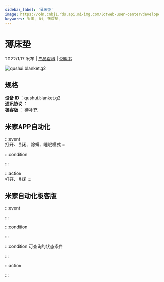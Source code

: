 ```yaml
---
sidebar_label: '薄床垫'
image: https://cdn.cnbj1.fds.api.mi-img.com/iotweb-user-center/developer_16790479592021wvWBtD5.png?GalaxyAccessKeyId=AKVGLQWBOVIRQ3XLEW&Expires=9223372036854775807&Signature=vv8ti/r4k5TUmTTBsGz4OklMbA4=
keywords: 米家, 8H, 薄床垫, 
---
```

# 薄床垫

2022/1/17 发布 | [产品百科](https://home.mi.com/webapp/content/baike/product/index.html?model=qushui.blanket.g2/) | [说明书](https://home.mi.com/views/introduction.html?model=qushui.blanket.g2&region=cn)

![qushui.blanket.g2](https://cdn.cnbj1.fds.api.mi-img.com/iotweb-user-center/developer_16790479592021wvWBtD5.png?GalaxyAccessKeyId=AKVGLQWBOVIRQ3XLEW&Expires=9223372036854775807&Signature=vv8ti/r4k5TUmTTBsGz4OklMbA4=)

## 规格  
> 
**设备 ID** ：qushui.blanket.g2  
**通讯协议** ：  
**极客版**  ： 待补充 


## 米家APP自动化  

:::event  
打开、关闭、除螨、睡眠模式
:::

:::condition  

:::

:::action   
打开、关闭
:::

## 米家自动化极客版  

:::event  

:::

:::condition  

:::

:::condition 可查询的状态条件  

:::

:::action  

:::

        
